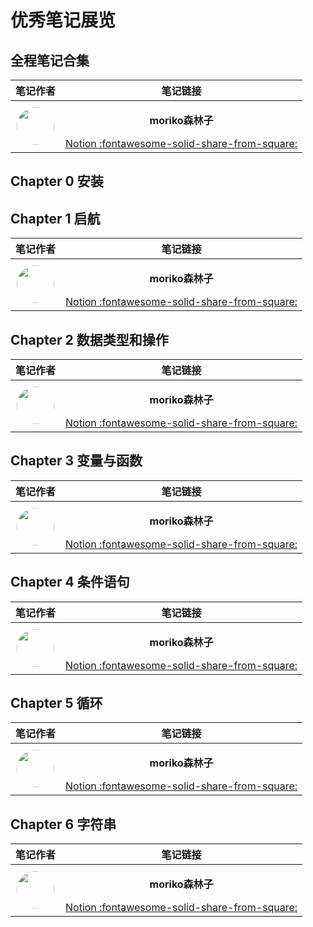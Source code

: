 # 优秀笔记展览

## 全程笔记合集

|                                         笔记作者                                         |                                                                                              笔记链接                                                                                              |
| :---------------------------------------------------------------------------------------: | :-------------------------------------------------------------------------------------------------------------------------------------------------------------------------------------------------: |
| <img style="height: 60px; border-radius: 50%" src="../../images/notes/moriko森林子.jpg">| **<p>moriko森林子</p>** [Notion :fontawesome-solid-share-from-square:](https://pickle-diamond-3e3.notion.site/Python-4b8be1ee494449938e9d9f8bf6ffce27) |

## Chapter 0 安装

## Chapter 1 启航

|                                         笔记作者                                         |                                                                                              笔记链接                                                                                              |
| :---------------------------------------------------------------------------------------: | :-------------------------------------------------------------------------------------------------------------------------------------------------------------------------------------------------: |
| <img style="height: 60px; border-radius: 50%" src="../../images/notes/moriko森林子.jpg">| **<p>moriko森林子</p>** [Notion :fontawesome-solid-share-from-square:](https://pickle-diamond-3e3.notion.site/CHAPTER-1-Getting-Started-0e7849b6f7e345e285b8e8ef2ab546b6) |

## Chapter 2 数据类型和操作

|                                         笔记作者                                         |                                                                                              笔记链接                                                                                              |
| :---------------------------------------------------------------------------------------: | :-------------------------------------------------------------------------------------------------------------------------------------------------------------------------------------------------: |
| <img style="height: 60px; border-radius: 50%" src="../../images/notes/moriko森林子.jpg">| **<p>moriko森林子</p>** [Notion :fontawesome-solid-share-from-square:](https://pickle-diamond-3e3.notion.site/CHAPTER-2-Data-Types-And-Operators-4fb2d94331204d1984188d83959f5f78) |

## Chapter 3 变量与函数

|                                         笔记作者                                         |                                                                                              笔记链接                                                                                              |
| :---------------------------------------------------------------------------------------: | :-------------------------------------------------------------------------------------------------------------------------------------------------------------------------------------------------: |
| <img style="height: 60px; border-radius: 50%" src="../../images/notes/moriko森林子.jpg">| **<p>moriko森林子</p>** [Notion :fontawesome-solid-share-from-square:](https://pickle-diamond-3e3.notion.site/CHAPTER-3-Variables-and-Functions-1d94f900aefa47ccb1ea4a4c467b7dda) |

## Chapter 4 条件语句

|                                         笔记作者                                         |                                                                                              笔记链接                                                                                              |
| :---------------------------------------------------------------------------------------: | :-------------------------------------------------------------------------------------------------------------------------------------------------------------------------------------------------: |
| <img style="height: 60px; border-radius: 50%" src="../../images/notes/moriko森林子.jpg">| **<p>moriko森林子</p>** [Notion :fontawesome-solid-share-from-square:](https://pickle-diamond-3e3.notion.site/CHAPTER-4-Conditionals-4678b6e8759849d1b388959a7cb8404d) |

## Chapter 5 循环
|                                         笔记作者                                         |                                                                                              笔记链接                                                                                              |
| :---------------------------------------------------------------------------------------: | :-------------------------------------------------------------------------------------------------------------------------------------------------------------------------------------------------: |
| <img style="height: 60px; border-radius: 50%" src="../../images/notes/moriko森林子.jpg">| **<p>moriko森林子</p>** [Notion :fontawesome-solid-share-from-square:](https://pickle-diamond-3e3.notion.site/CHAPTER-5-Loop-cd4911a075ef4b188165b56b08162594) |

## Chapter 6 字符串

|                                         笔记作者                                         |                                                                                              笔记链接                                                                                              |
| :---------------------------------------------------------------------------------------: | :-------------------------------------------------------------------------------------------------------------------------------------------------------------------------------------------------: |
| <img style="height: 60px; border-radius: 50%" src="../../images/notes/moriko森林子.jpg">| **<p>moriko森林子</p>** [Notion :fontawesome-solid-share-from-square:](https://pickle-diamond-3e3.notion.site/CHAPTER-6-Strings-d97cbf246e6a4cb09cb8131c17c61170) |